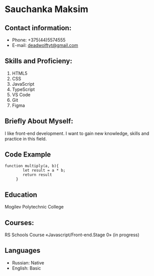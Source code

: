 
# Sauchanka Maksim

## Contact information:
* Phone: +375(44)5574555
* E-mail: deadwolftyt@gmail.com

## Skills and Proficieny:
1. HTML5
2. CSS
3. JavaScript
4. TypeScript
5. VS Code
6. Git
7. Figma

## Briefly About Myself:


I like front-end development. I want to gain new knowledge, skills and practice in this field.


## Code Example
```
function multiply(a, b){
		let result = a * b;
		return result
	 }
```

## Education
Mogilev Polytechnic College

## Courses:
RS Schools Course «Javascript/Front-end.Stage 0» (in progress)

## Languages
* Russian: Native
* English: Basic



